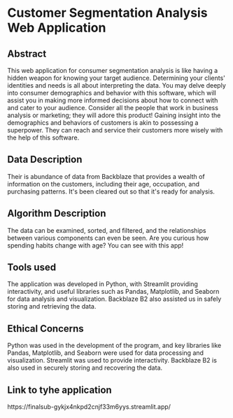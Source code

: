 <h1>Customer Segmentation Analysis Web Application</h1>
<h2>Abstract</h2>
This web application for consumer segmentation analysis is like having a hidden weapon for knowing your target audience. Determining your clients' identities and needs is all about interpreting the data. You may delve deeply into consumer demographics and behavior with this software, which will assist you in making more informed decisions about how to connect with and cater to your audience. Consider all the people that work in business analysis or marketing; they will adore this product! Gaining insight into the demographics and behaviors of customers is akin to possessing a superpower. They can reach and service their customers more wisely with the help of this software.
<h2>Data Description</h2>
Their is abundance of data from Backblaze that provides a wealth of information on the customers, including their age, occupation, and purchasing patterns. It's been cleared out so that it's ready for analysis.
<h2>Algorithm Description</h2>
The data can be examined, sorted, and filtered, and the relationships between various components can even be seen. Are you curious how spending habits change with age? You can see with this app!
<h2>Tools used</h2>
The application was developed in Python, with Streamlit providing interactivity, and useful libraries such as Pandas, Matplotlib, and Seaborn for data analysis and visualization. Backblaze B2 also assisted us in safely storing and retrieving the data.
<h2>Ethical Concerns</h2>
Python was used in the development of the program, and key libraries like Pandas, Matplotlib, and Seaborn were used for data processing and visualization. Streamlit was used to provide interactivity. Backblaze B2 is also used in securely storing and recovering the data.
<h2>Link to tyhe application</h2>
https://finalsub-gykjx4nkpd2cnjf33m6yys.streamlit.app/
